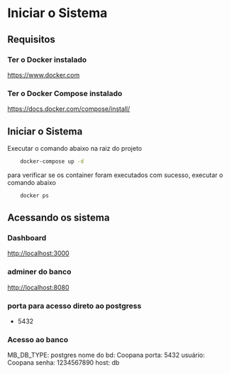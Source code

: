 
# Iniciar o Sistema

## Requisitos 
### Ter o Docker instalado

<https://www.docker.com>

### Ter o Docker Compose instalado

<https://docs.docker.com/compose/install/>

## Iniciar o Sistema

Executar o comando abaixo na raiz do projeto

```bash
    docker-compose up -d
```
para verificar se os container foram executados com sucesso, executar o comando abaixo

```bash
    docker ps
```

## Acessando os sistema

### Dashboard

<http://localhost:3000>

### adminer do banco

<http://localhost:8080>

### porta para acesso direto ao postgress

- 5432

### Acesso ao banco 

MB_DB_TYPE: postgres
nome do bd: Coopana
porta: 5432
usuário: Coopana
senha: 1234567890
host: db